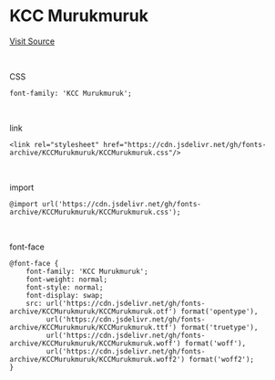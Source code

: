 # KCC Murukmuruk

[Visit Source](https://gongu.copyright.or.kr/gongu/wrt/wrt/view.do?wrtSn=13262151&menuNo=200023)

&nbsp;

CSS

```
font-family: 'KCC Murukmuruk';
```

&nbsp;

link

```
<link rel="stylesheet" href="https://cdn.jsdelivr.net/gh/fonts-archive/KCCMurukmuruk/KCCMurukmuruk.css"/>
```

&nbsp;

import

```
@import url('https://cdn.jsdelivr.net/gh/fonts-archive/KCCMurukmuruk/KCCMurukmuruk.css');
```

&nbsp;

font-face

```
@font-face {
    font-family: 'KCC Murukmuruk';
    font-weight: normal;
    font-style: normal;
    font-display: swap;
    src: url('https://cdn.jsdelivr.net/gh/fonts-archive/KCCMurukmuruk/KCCMurukmuruk.otf') format('opentype'),
         url('https://cdn.jsdelivr.net/gh/fonts-archive/KCCMurukmuruk/KCCMurukmuruk.ttf') format('truetype'),
         url('https://cdn.jsdelivr.net/gh/fonts-archive/KCCMurukmuruk/KCCMurukmuruk.woff') format('woff'),
         url('https://cdn.jsdelivr.net/gh/fonts-archive/KCCMurukmuruk/KCCMurukmuruk.woff2') format('woff2');
}
```
